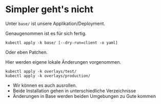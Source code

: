 # Simpler geht's nicht

Unter `base/` ist unsere Applikation/Deployment.

Genaugenommen ist es für sich fertig.

~~~
kubectl apply -k base/ [--dry-run=client -o yaml]
~~~

Oder eben Patchen. 

Hier werden eigene lokale Änderungen vorgenommen.

~~~
kubectl apply -k overlays/test/ 
kubectl apply -k overlays/production/ 
~~~

* Wir können es auch ausrollen.
* Beide Installation gehen in unterschiedliche Verzeichnisse
* Änderungen in Base werden beiden Umgebungen zu Gute kommen



